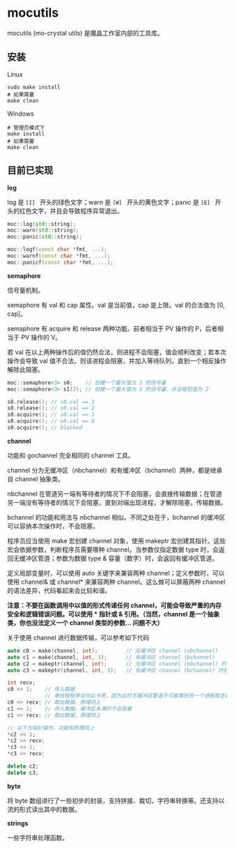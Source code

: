 # mocutils

mocutils (mo-crystal utils) 是魔晶工作室内部的工具库。

## 安装

Linux

```shell
sudo make install
# 如果需要
make clean
```

Windows

```shell
# 管理员模式下
make install
# 如果需要
make clean
```

## 目前已实现

**log**

log 是 `[I] ` 开头的绿色文字；warn 是 `[W] ` 开头的黄色文字；panic 是 `[E] ` 开头的红色文字，并且会导致程序异常退出。

```cpp
moc::log(std::string);
moc::warn(std::string);
moc::panic(std::string);

moc::logf(const char *fmt, ...);
moc::warnf(const char *fmt, ...);
moc::panicf(const char *fmt, ...);
```

**semaphore**

信号量机制。

semaphore 有 val 和 cap 属性。val 是当前值，cap 是上限。val 的合法值为 [0, cap]。

semaphore 有 acquire 和 release 两种功能。前者相当于 PV 操作的 P，后者相当于 PV 操作的 V。

若 val 在以上两种操作后的值仍然合法，则进程不会阻塞，值会顺利改变；若本次操作会导致 val 值不合法，则该进程会阻塞，并加入等待队列，直到一个相反操作解除此阻塞。

```cpp
moc::semaphore<3> s0;    // 创建一个最大值为 3 的信号量
moc::semaphore<3> s1(2); // 创建一个最大值为 3 的信号量，并且赋初值为 2

s0.release(); // s0.val == 1
s0.release(); // s0.val == 2
s0.acquire(); // s0.val == 1
s0.acquire(); // s0.val == 0
s0.acquire(); // blocked
```

**channel**

功能和 gochannel 完全相同的 channel 工具。

channel 分为无缓冲区（nbchannel）和有缓冲区（bchannel）两种，都是继承自 channel 抽象类。

nbchannel 在管道另一端有等待者的情况下不会阻塞，会直接传输数据；在管道另一端没有等待者的情况下会阻塞，直到对端出现进程，才解除阻塞，传输数据。

bchannel 的功能和用法与 nbchannel 相似。不同之处在于，bchannel 的缓冲区可以容纳本次操作时，不会阻塞。

程序员应当使用 make 宏创建 channel 对象，使用 makeptr 宏创建其指针。这些宏会依据参数，判断程序员需要哪种 channel。当参数仅指定数据 type 时，会返回无缓冲区管道；参数为数据 type & 容量（数字）时，会返回有缓冲区管道。

定义局部变量时，可以使用 auto 关键字来兼容两种 channel；定义参数时，可以使用 channel& 或 channel* 来兼容两种 channel。这么做可以屏蔽两种 channel 的语法差异，代码看起来会比较和谐。

**注意：不要在函数调用中以值的形式传递任何 channel，可能会导致严重的内存安全和逻辑错误问题。可以使用 * 指针或 & 引用。（当然，channel 是一个抽象类，你也没法定义一个 channel 类型的参数... 问题不大）**

关于使用 channel 进行数据传输，可以参考如下代码

```c++
auto c0 = make(channel, int);         // 无缓冲区 channel (nbchannel)
auto c1 = make(channel, int, 3);      // 有缓冲区 channel (bchannel)
auto c2 = makeptr(channel, int);      // 无缓冲区 channel (nbchannel) 的指针，用完需要 delete
auto c3 = makeptr(channel, int, 3);   // 有缓冲区 channel (bchannel) 的指针，用完需要 delete

int recv;
c0 << 1;    // 传入数据
            // 单线程程序会在此卡死，因为此时无缓冲区管道不可能等到另一个进程取走数据
c0 >> recv; // 取出数据。原理同上
c1 << 1;    // 传入数据。缓冲区未满时不会阻塞
c1 >> recv; // 取出数据，原理同上

// 以下为指针操作，功能和原理同上
*c2 << 1;
*c2 >> recv;
*c3 << 1;
*c3 >> recv;

delete c2;
delete c3;
```

**byte**

将 byte 数组进行了一些初步的封装，支持拼接、裁切，字符串转换等。还支持以流的形式读出其中的数据。

**strings**

一些字符串处理函数。
